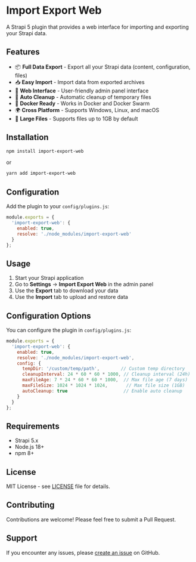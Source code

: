 # Import Export Web

A Strapi 5 plugin that provides a web interface for importing and exporting your Strapi data.

## Features

- 📦 **Full Data Export** - Export all your Strapi data (content, configuration, files)
- 📥 **Easy Import** - Import data from exported archives
- 🎨 **Web Interface** - User-friendly admin panel interface
- 🔄 **Auto Cleanup** - Automatic cleanup of temporary files
- 🐳 **Docker Ready** - Works in Docker and Docker Swarm
- 🌍 **Cross Platform** - Supports Windows, Linux, and macOS
- 📁 **Large Files** - Supports files up to 1GB by default

## Installation

```bash
npm install import-export-web
```

or

```bash
yarn add import-export-web
```

## Configuration

Add the plugin to your `config/plugins.js`:

```javascript
module.exports = {
  'import-export-web': {
    enabled: true,
    resolve: './node_modules/import-export-web'
  }
};
```

## Usage

1. Start your Strapi application
2. Go to **Settings** → **Import Export Web** in the admin panel
3. Use the **Export** tab to download your data
4. Use the **Import** tab to upload and restore data

## Configuration Options

You can configure the plugin in `config/plugins.js`:

```javascript
module.exports = {
  'import-export-web': {
    enabled: true,
    resolve: './node_modules/import-export-web',
    config: {
      tempDir: '/custom/temp/path',        // Custom temp directory
      cleanupInterval: 24 * 60 * 60 * 1000, // Cleanup interval (24h)
      maxFileAge: 7 * 24 * 60 * 60 * 1000,  // Max file age (7 days)
      maxFileSize: 1024 * 1024 * 1024,       // Max file size (1GB)
      autoCleanup: true                     // Enable auto cleanup
    }
  }
};
```

## Requirements

- Strapi 5.x
- Node.js 18+
- npm 8+

## License

MIT License - see [LICENSE](LICENSE) file for details.

## Contributing

Contributions are welcome! Please feel free to submit a Pull Request.

## Support

If you encounter any issues, please [create an issue](https://github.com/cludeapex/import-export-web/issues) on GitHub.
